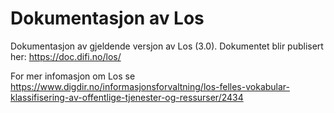 # Dokumentasjon av Los

Dokumentasjon av gjeldende versjon av Los (3.0). Dokumentet blir publisert her: <https://doc.difi.no/los/>

For mer infomasjon om Los se <https://www.digdir.no/informasjonsforvaltning/los-felles-vokabular-klassifisering-av-offentlige-tjenester-og-ressurser/2434>
